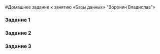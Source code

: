 #Домашнее задание к занятию «Базы данных» "Воронин Владислав"»

### Задание 1



### Задание 2



### Задание 3

